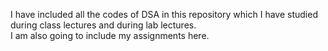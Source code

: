 I have included all the codes of DSA in this repository which I have studied during class lectures and during lab lectures.
<br>
I am also going to include my assignments here.
